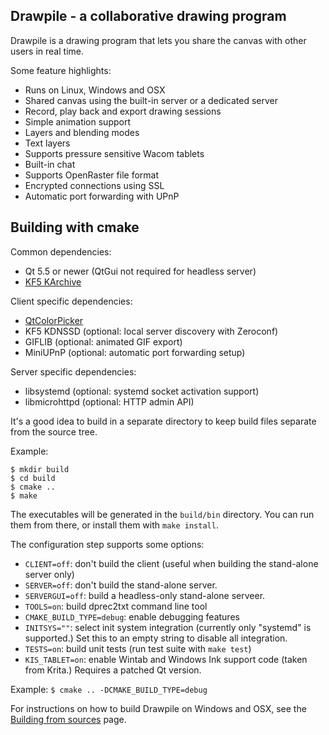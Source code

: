 Drawpile - a collaborative drawing program
------------------------------------------

Drawpile is a drawing program that lets you share the canvas
with other users in real time.

Some feature highlights:

* Runs on Linux, Windows and OSX
* Shared canvas using the built-in server or a dedicated server
* Record, play back and export drawing sessions
* Simple animation support
* Layers and blending modes
* Text layers
* Supports pressure sensitive Wacom tablets
* Built-in chat
* Supports OpenRaster file format
* Encrypted connections using SSL
* Automatic port forwarding with UPnP

## Building with cmake

Common dependencies:
 * Qt 5.5 or newer (QtGui not required for headless server)
 * [KF5 KArchive]

Client specific dependencies:

* [QtColorPicker]
* KF5 KDNSSD (optional: local server discovery with Zeroconf)
* GIFLIB (optional: animated GIF export)
* MiniUPnP (optional: automatic port forwarding setup)

Server specific dependencies:

* libsystemd (optional: systemd socket activation support)
* libmicrohttpd (optional: HTTP admin API)

It's a good idea to build in a separate directory to keep build files
separate from the source tree.

Example:

    $ mkdir build
    $ cd build
    $ cmake ..
    $ make

The executables will be generated in the `build/bin` directory. You can run them from there,
or install them with `make install`.

The configuration step supports some options:

* `CLIENT=off`: don't build the client (useful when building the stand-alone server only)
* `SERVER=off`: don't build the stand-alone server.
* `SERVERGUI=off`: build a headless-only stand-alone serveer.
* `TOOLS=on`: build dprec2txt command line tool
* `CMAKE_BUILD_TYPE=debug`: enable debugging features
* `INITSYS=""`: select init system integration (currently only "systemd" is supported.) Set this to an empty string to disable all integration.
* `TESTS=on`: build unit tests (run test suite with `make test`)
* `KIS_TABLET=on`: enable Wintab and Windows Ink support code (taken from Krita.) Requires a patched Qt version.

Example: `$ cmake .. -DCMAKE_BUILD_TYPE=debug`

For instructions on how to build Drawpile on Windows and OSX, see the [Building from sources] page.

[KF5 KArchive]: https://projects.kde.org/projects/frameworks/karchive
[QtColorPicker]: https://github.com/mbasaglia/Qt-Color-Picker 
[Building from sources]: https://github.com/callaa/Drawpile/wiki/Building-from-sources

